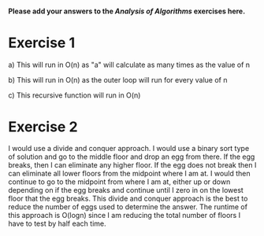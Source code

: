 #### Please add your answers to the **_Analysis of Algorithms_** exercises here.

# Exercise 1

a) This will run in O(n) as "a" will calculate as many times as the value of n

b) This will run in O(n) as the outer loop will run for every value of n

c) This recursive function will run in O(n)

# Exercise 2

I would use a divide and conquer approach. I would use a binary sort type of solution and go to the middle floor and drop an egg from there. If the egg breaks, then I can eliminate any higher floor. If the egg does not break then I can eliminate all lower floors from the midpoint where I am at. I would then continue to go to the midpoint from where I am at, either up or down depending on if the egg breaks and continue until I zero in on the lowest floor that the egg breaks. This divide and conquer approach is the best to reduce the number of eggs used to determine the answer. The runtime of this approach is O(logn) since I am reducing the total number of floors I have to test by half each time.
